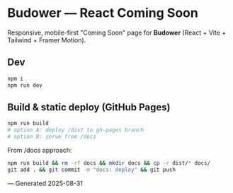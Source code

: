 # Budower — React Coming Soon

Responsive, mobile-first "Coming Soon" page for **Budower** (React + Vite + Tailwind + Framer Motion).

## Dev
```bash
npm i
npm run dev
```

## Build & static deploy (GitHub Pages)
```bash
npm run build
# option A: deploy /dist to gh-pages branch
# option B: serve from /docs
```
From /docs approach:
```bash
npm run build && rm -rf docs && mkdir docs && cp -r dist/* docs/
git add . && git commit -m "docs: deploy" && git push
```
— Generated 2025-08-31
